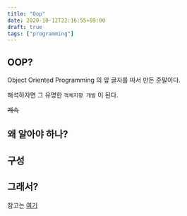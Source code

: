```yaml
---
title: "Oop"
date: 2020-10-12T22:16:55+09:00
draft: true
tags: ["programming"]
---
```


## OOP?

Object Oriented Programming 의 앞 글자를 따서 만든 준말이다.

해석하자면 그 유명한 `객체지향 개발` 이 된다.

~~계속~~

## 왜 알아야 하나?



## 구성



## 그래서?


참고는 [여기](https://woowabros.github.io/study/2016/07/07/think_object_oriented.html) 